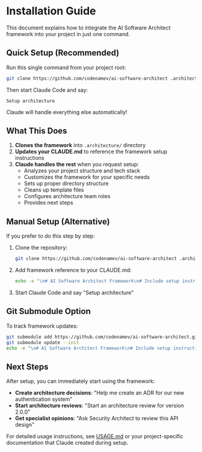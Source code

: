 # Installation Guide

This document explains how to integrate the AI Software Architect framework into your project in just one command.

## Quick Setup (Recommended)

Run this single command from your project root:

```bash
git clone https://github.com/codenamev/ai-software-architect .architecture && echo -e "\n# AI Software Architect Framework\n# Include setup instructions from .architecture/CLAUDE.md\n" >> CLAUDE.md
```

Then start Claude Code and say:

```
Setup architecture
```

Claude will handle everything else automatically!

## What This Does

1. **Clones the framework** into `.architecture/` directory
2. **Updates your CLAUDE.md** to reference the framework setup instructions
3. **Claude handles the rest** when you request setup:
   - Analyzes your project structure and tech stack
   - Customizes the framework for your specific needs
   - Sets up proper directory structure
   - Cleans up template files
   - Configures architecture team roles
   - Provides next steps

## Manual Setup (Alternative)

If you prefer to do this step by step:

1. Clone the repository:
   ```bash
   git clone https://github.com/codenamev/ai-software-architect .architecture
   ```

2. Add framework reference to your CLAUDE.md:
   ```bash
   echo -e "\n# AI Software Architect Framework\n# Include setup instructions from .architecture/CLAUDE.md\n" >> CLAUDE.md
   ```

3. Start Claude Code and say "Setup architecture"

## Git Submodule Option

To track framework updates:

```bash
git submodule add https://github.com/codenamev/ai-software-architect.git .architecture
git submodule update --init
echo -e "\n# AI Software Architect Framework\n# Include setup instructions from .architecture/CLAUDE.md\n" >> CLAUDE.md
```

## Next Steps

After setup, you can immediately start using the framework:

- **Create architecture decisions**: "Help me create an ADR for our new authentication system"
- **Start architecture reviews**: "Start an architecture review for version 2.0.0"  
- **Get specialist opinions**: "Ask Security Architect to review this API design"

For detailed usage instructions, see [USAGE.md](USAGE.md) or your project-specific documentation that Claude created during setup.
